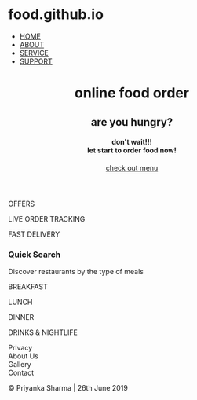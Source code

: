 # food.github.io

<link href="https://use.fontawesome.com/releases/v5.0.7/css/all.css" rel="stylesheet">

<div class="wrapper">
<!--  NAVIGATION  -->
  <nav class="main-nav">
    <ul>
      <li>
        <a href="#"> HOME </a>
      </li>
      <li>
        <a href="#"> ABOUT </a>
      </li>
      <li>
        <a href="#"> SERVICE </a>
      </li>
      <li>
        <a href="#"> SUPPORT </a>
      </li>
    </ul>
  </nav>
<!--  NAVIGATION END  -->
  <div class="main-container">
    <header class="description">
      <h1> online food order </h1>
      <h2> are you hungry? <br> </h2> <h4> don't wait!!! <br> let start to order food now! </h4>
      <a href="#" class="btn"> check out menu </a>
    </header>
  </div>
<!--  MAIN CONTAINER END  -->
  <div class="features">
    <div class="box1">
      <i class="fas fa-gift fa-4x"></i> 
      <p>OFFERS</p> 
    </div>
    <div class="box2"> 
      <i class="fas fa-search fa-4x"></i>
      <p> LIVE ORDER TRACKING </p> 
    </div>
    <div class="box3">
      <i class="fas fa-truck fa-4x"></i>
      <p> FAST DELIVERY </p> 
    </div>
  </div>
<!--  BOX END  -->
  <div class="quick-search">
    <div class="about">
      <h3> Quick Search </h3>
      <p> Discover restaurants by the type of meals </p>
    </div>  
    <div class="meal">
      <div class="box1">
        <i class="fas fa-coffee fa-2x"></i>
        <p> BREAKFAST </p> </div>
      <div class="box2"> 
        <i class="fas fa-utensils fa-2x"></i>
        <p> LUNCH </p> </div>
      <div class="box3"> 
        <i class="fas fa-utensils fa-2x"></i>
        <p> DINNER </p> </div>
      <div class="box4"> 
        <i class="fas fa-beer fa-2x"></i>
        <p> DRINKS & NIGHTLIFE </p> </div>
    </div>
  </div>
<!--  QUICK SEARCH END  -->
  <footer class="links">
    <div class="about-remain"> 
      <div> Privacy </div>
      <div> About Us </div>
      <div> Gallery </div>
      <div> Contact </div>
    </div>
    <div class="web-links">
      <div> <i class="fab fa-facebook"></i> </div>
      <div> <i class="fab fa-twitter-square"></i> </div>
      <div> <i class="fab fa-instagram"></i> </div>
<!--       facebook <br> twitter <br> instagram -->
    </div> 
  </footer>
  <div class="credit">
    <p> © Priyanka Sharma | 26th June 2019 </p>
  </div>
<!--  LINKS END  -->
</div>
